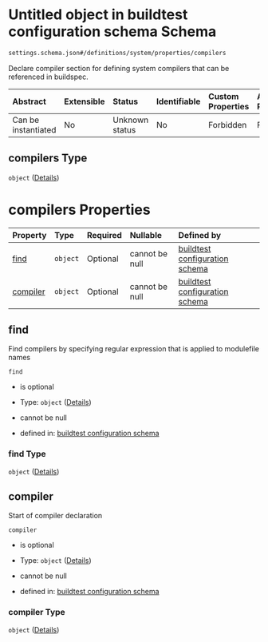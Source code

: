 # Untitled object in buildtest configuration schema Schema

```txt
settings.schema.json#/definitions/system/properties/compilers
```

Declare compiler section for defining system compilers that can be referenced in buildspec.

| Abstract            | Extensible | Status         | Identifiable | Custom Properties | Additional Properties | Access Restrictions | Defined In                                                                  |
| :------------------ | :--------- | :------------- | :----------- | :---------------- | :-------------------- | :------------------ | :-------------------------------------------------------------------------- |
| Can be instantiated | No         | Unknown status | No           | Forbidden         | Forbidden             | none                | [settings.schema.json*](../out/settings.schema.json "open original schema") |

## compilers Type

`object` ([Details](settings-definitions-system-properties-compilers.md))

# compilers Properties

| Property              | Type     | Required | Nullable       | Defined by                                                                                                                                                                                    |
| :-------------------- | :------- | :------- | :------------- | :-------------------------------------------------------------------------------------------------------------------------------------------------------------------------------------------- |
| [find](#find)         | `object` | Optional | cannot be null | [buildtest configuration schema](settings-definitions-system-properties-compilers-properties-find.md "settings.schema.json#/definitions/system/properties/compilers/properties/find")         |
| [compiler](#compiler) | `object` | Optional | cannot be null | [buildtest configuration schema](settings-definitions-system-properties-compilers-properties-compiler.md "settings.schema.json#/definitions/system/properties/compilers/properties/compiler") |

## find

Find compilers by specifying regular expression that is applied to modulefile names

`find`

*   is optional

*   Type: `object` ([Details](settings-definitions-system-properties-compilers-properties-find.md))

*   cannot be null

*   defined in: [buildtest configuration schema](settings-definitions-system-properties-compilers-properties-find.md "settings.schema.json#/definitions/system/properties/compilers/properties/find")

### find Type

`object` ([Details](settings-definitions-system-properties-compilers-properties-find.md))

## compiler

Start of compiler declaration

`compiler`

*   is optional

*   Type: `object` ([Details](settings-definitions-system-properties-compilers-properties-compiler.md))

*   cannot be null

*   defined in: [buildtest configuration schema](settings-definitions-system-properties-compilers-properties-compiler.md "settings.schema.json#/definitions/system/properties/compilers/properties/compiler")

### compiler Type

`object` ([Details](settings-definitions-system-properties-compilers-properties-compiler.md))
